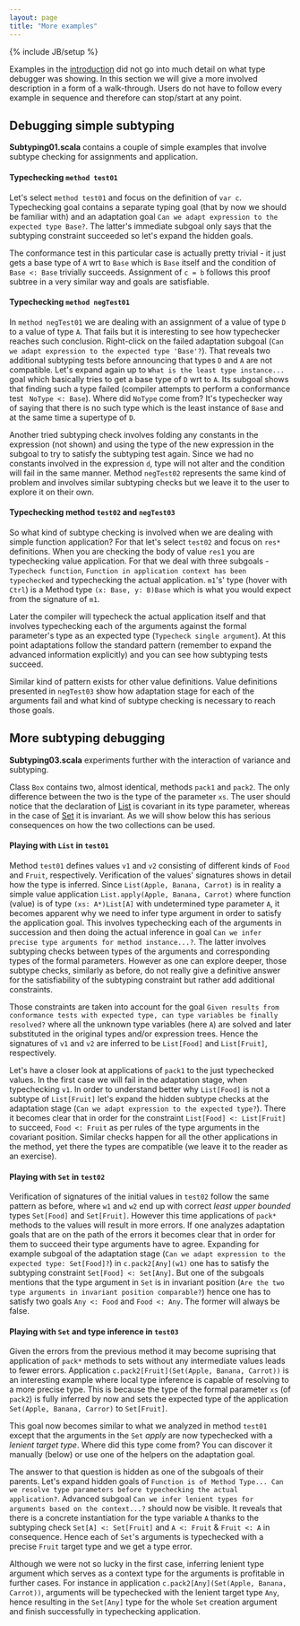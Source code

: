 ```yaml
---
layout: page
title: "More examples"
---
```

{% include JB/setup %}

Examples in the [introduction]({{BASE_PATH}}tutorial.md) did not go into much detail on what type debugger was showing. In this section we will give a more involved description in a form of a walk-through. Users do not have to follow every example in sequence and therefore can stop/start at any point.

## Debugging simple subtyping ##

**Subtyping01.scala** contains a couple of simple examples that involve subtype checking for assignments and application.

#### Typechecking `method test01`
Let's select `method test01` and focus on the definition of `var c`. Typechecking goal contains a separate typing goal (that by now we should be familiar with) and an adaptation goal `Can we adapt expression to the expected type Base?`. The latter's immediate subgoal only says that the subtyping constraint succeeded so let's expand the hidden goals.

The conformance test in this particular case is actually pretty trivial - it just gets a base type of `A` wrt to `Base` which is `Base` itself and the condition of `Base <: Base` trivially succeeds. Assignment of `c = b` follows this proof subtree in a very similar way and goals are satisfiable.

#### Typechecking `method negTest01`
In `method negTest01` we are dealing with an assignment of a value of type `D` to a value of type `A`. That fails but it is interesting to see how typechecker reaches such conclusion. Right-click on the failed adaptation subgoal (`Can we adapt expression to the expected type 'Base'?`). That reveals two additional subtyping tests before announcing that types `D` and `A` are not compatible. Let's expand again up to `What is the least type instance...` goal which basically tries to get a base type of `D` wrt to `A`. Its subgoal shows that finding such a type failed (compiler attempts to perform a conformance test ` NoType <: Base`).
Where did `NoType` come from? It's typechecker way of saying that there is no such type which is the least instance of `Base` and at the same time a supertype of `D`.

Another tried subtyping check involves folding any constants in the expression (not shown) and using the type of the new expression in the subgoal to try to satisfy the subtyping test again. Since we had no constants involved in the expression `d`, type will not alter and the condition will fail in the same manner.
Method `negTest02` represents the same kind of problem and involves similar subtyping checks but we leave it to the user to explore it on their own.

#### Typechecking method `test02` and `negTest03`
So what kind of subtype checking is involved when we are dealing with simple function application? For that let's select `test02` and focus on `res*` definitions. When you are checking the body of value `res1` you are typechecking value application. For that we deal with three subgoals - `Typecheck function`, `Function in application context has been typechecked` and typechecking the actual application. `m1`'s' type (hover with `Ctrl`) is a Method type `(x: Base, y: B)Base` which is what you would expect from the signature of `m1`.

Later the compiler will typecheck the actual application itself and that involves typechecking each of the arguments against the formal parameter's type as an expected type (`Typecheck single argument`). At this point adaptations follow the standard pattern (remember to expand the advanced information explicitly) and you can see how subtyping tests succeed.

Similar kind of pattern exists for other value definitions.
Value definitions presented in `negTest03` show how adaptation stage for each of the arguments fail and what kind of subtype checking is necessary to reach those goals.

## More subtyping debugging ##

**Subtyping03.scala** experiments further with the interaction of variance and subtyping.

Class `Box` contains two, almost identical, methods `pack1` and `pack2`. The only difference between the two is the type of the parameter `xs`. The user should notice that the declaration of [List](http://www.scala-lang.org/archives/downloads/distrib/files/nightly/docs/library/index.html#scala.collection.immutable.List) is covariant in its type parameter, whereas in the case of [Set](http://www.scala-lang.org/archives/downloads/distrib/files/nightly/docs/library/index.html#scala.collection.immutable.Set) it is invariant. As we will show below this has serious consequences on how the two collections can be used.

#### Playing with `List` in `test01`
Method `test01` defines values `v1` and `v2` consisting of different kinds of `Food` and `Fruit`, respectively. Verification of the values' signatures shows in detail how the type is inferred. Since `List(Apple, Banana, Carrot)` is in reality a simple value application `List.apply(Apple, Banana, Carrot)` where function (value) is of type `(xs: A*)List[A]` with undetermined type parameter `A`, it becomes apparent why we need to infer type argument in order to satisfy the application goal. This involves typechecking each of the arguments in succession and then doing the actual inference in goal `Can we infer precise type arguments for method instance...?`. The latter involves subtyping checks between types of the arguments and corresponding types of the formal parameters. However as one can explore deeper, those subtype checks, similarly as before, do not really give a definitive answer for the satisfiability of the subtyping constraint but rather add additional constraints.

Those constraints are taken into account for the goal `Given results from conformance tests with expected type, can type variables be finally resolved?` where all the unknown type variables (here `A`) are solved and later substituted in the original types and/or expression trees. Hence the signatures of `v1` and `v2` are inferred to be `List[Food]` and `List[Fruit]`, respectively. 

Let's have a closer look at applications of `pack1` to the just typechecked values. In the first case we will fail in the adaptation stage, when typechecking `v1`. In order to understand better why `List[Food]` is not a subtype of `List[Fruit]` let's expand the hidden subtype checks at the adaptation stage (`Can we adapt expression to the expected type?`). There it becomes clear that in order for the constraint `List[Food] <: List[Fruit]` to succeed, `Food <: Fruit` as per rules of the type arguments in the covariant position.
Similar checks happen for all the other applications in the method, yet there the types are compatible (we leave it to the reader as an exercise).

#### Playing with `Set` in `test02`

Verification of signatures of the initial values in `test02` follow the same pattern as before, where `w1` and `w2` end up with correct *least upper bounded* types `Set[Food]` and `Set[Fruit]`. However this time applications of `pack*` methods to the values will result in more errors. If one analyzes adaptation goals that are on the path of the errors it becomes clear that in order for them to succeed their type arguments have to agree. Expanding for example subgoal of the adaptation stage (`Can we adapt expression to the expected type: Set[Food]?`) in `c.pack2[Any](w1)` one has to satisfy the subtyping constraint `Set[Food] <: Set[Any]`. But one of the subgoals mentions that the type argument in `Set` is in invariant position (`Are the two type arguments in invariant position comparable?`) hence one has to satisfy two goals `Any <: Food` and `Food <: Any`. The former will always be false.

#### Playing with `Set` and type inference in `test03`

Given the errors from the previous method it may become suprising that application of `pack*` methods to sets without any intermediate values leads to fewer errors.
Application `c.pack2[Fruit](Set(Apple, Banana, Carrot))` is an interesting example where local type inference is capable of resolving to a more precise type.
This is because the type of the formal parameter `xs` (of `pack2`) is fully inferred by now and sets the expected type of the application `Set(Apple, Banana, Carror)` to `Set[Fruit]`. 

This goal now becomes similar to what we analyzed in method `test01` except that the arguments in the `Set` *apply* are now typechecked with a *lenient target type*. Where did this type come from? You can discover it manually (below) or use one of the helpers on the adaptation goal.


The answer to that question is hidden as one of the subgoals of their parents. Let's expand hidden goals of `Function is of Method Type... Can we resolve type parameters before typechecking the actual application?`. Advanced subgoal `Can we infer lenient types for arguments based on the context...?` should now be visible. It reveals that there is a concrete instantiation for the type variable `A` thanks to the subtyping check `Set[A] <: Set[Fruit]` and `A <: Fruit` & `Fruit <: A` in consequence.
Hence each of `Set`'s arguments is typechecked with a precise `Fruit` target type and we get a type error.

Although we were not so lucky in the first case, inferring lenient type argument which serves as a context type for the arguments is profitable in further cases. For instance in application `c.pack2[Any](Set(Apple, Banana, Carrot))`, arguments will be typechecked with the lenient target type `Any`, hence resulting in the `Set[Any]` type for the whole `Set` creation argument and finish successfully in typechecking application.
